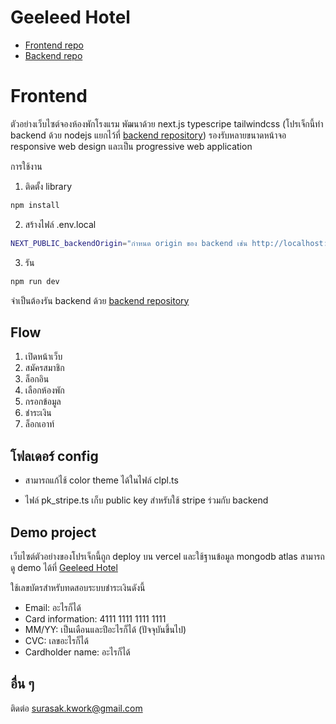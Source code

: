 # Geeleed Hotel

- [Frontend repo](https://github.com/Geeleed/geeleed-hotel)
- [Backend repo](https://github.com/Geeleed/geeleed-hotel-backend)

# Frontend

ตัวอย่างเว็บไซต์จองห้องพักโรงแรม พัฒนาด้วย next.js typescripe tailwindcss (โปรเจ็กนี้ทำ backend ด้วย nodejs แยกไว้ที่ [backend repository](https://github.com/Geeleed/geeleed-hotel-backend)) รองรับหลายขนาดหน้าจอ responsive web design และเป็น progressive web application

การใช้งาน

1. ติดตั้ง library

```bash
npm install
```

2. สร้างไฟล์ .env.local

```bash
NEXT_PUBLIC_backendOrigin="กำหนด origin ของ backend เช่น http://localhost:8000"
```

3. รัน

```bash
npm run dev
```

จำเป็นต้องรัน backend ด้วย [backend repository](https://github.com/Geeleed/geeleed-hotel-backend)

## Flow

1. เปิดหน้าเว็บ
2. สมัครสมาชิก
3. ล็อกอิน
4. เลือกห้องพัก
5. กรอกข้อมูล
6. ชำระเงิน
7. ล็อกเอาท์

## โฟลเดอร์ config

- สามารถแก้ไช้ color theme ได้ในไฟล์ clpl.ts

- ไฟล์ pk_stripe.ts เก็บ public key สำหรับใช้ stripe ร่วมกับ backend

## Demo project

เว็บไซต์ตัวอย่างของโปรเจ็กนี้ถูก deploy บน vercel และใช้ฐานข้อมูล mongodb atlas สามารถดู demo ได้ที่ [Geeleed Hotel](https://geeleed-hotel.vercel.app/)

ใช้เลขบัตรสำหรับทดสอบระบบชำระเงินดังนี้

- Email: อะไรก็ได้
- Card information: 4111 1111 1111 1111
- MM/YY: เป็นเดือนและปีอะไรก็ได้ (ปัจจุบันขึ้นไป)
- CVC: เลขอะไรก็ได้
- Cardholder name: อะไรก็ได้

## อื่น ๆ

ติดต่อ surasak.kwork@gmail.com
